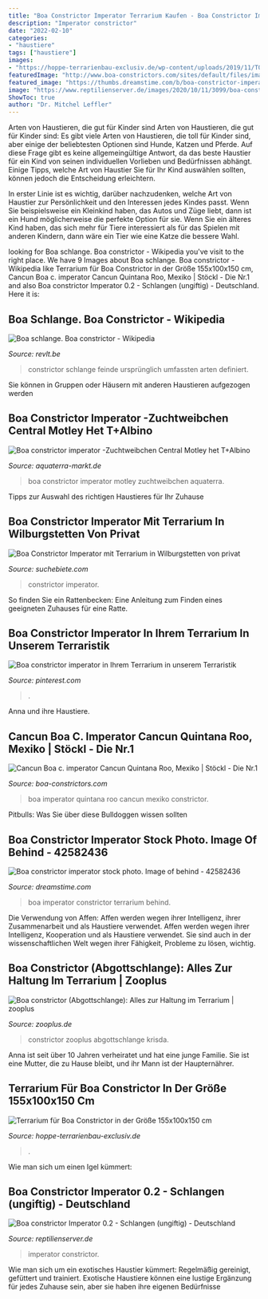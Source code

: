 ```yaml
---
title: "Boa Constrictor Imperator Terrarium Kaufen - Boa Constrictor Imperator Stock Photo. Image Of Behind"
description: "Imperator constrictor"
date: "2022-02-10"
categories:
- "haustiere"
tags: ["haustiere"]
images:
- "https://hoppe-terrarienbau-exclusiv.de/wp-content/uploads/2019/11/T07-Totale-683x1024.jpg"
featuredImage: "http://www.boa-constrictors.com/sites/default/files/imagecache/orig/MexikoCancunKrisNylander.jpg"
featured_image: "https://thumbs.dreamstime.com/b/boa-constrictor-imperator-terrarium-home-special-cage-behind-glass-snake-terrarium-big-42582436.jpg"
image: "https://www.reptilienserver.de/images/2020/10/11/3099/boa-constrictor-imperator-0-2_2.jpg"
ShowToc: true
author: "Dr. Mitchel Leffler"
---
```



Arten von Haustieren, die gut für Kinder sind
Arten von Haustieren, die gut für Kinder sind:
Es gibt viele Arten von Haustieren, die toll für Kinder sind, aber einige der beliebtesten Optionen sind Hunde, Katzen und Pferde. Auf diese Frage gibt es keine allgemeingültige Antwort, da das beste Haustier für ein Kind von seinen individuellen Vorlieben und Bedürfnissen abhängt. Einige Tipps, welche Art von Haustier Sie für Ihr Kind auswählen sollten, können jedoch die Entscheidung erleichtern.

In erster Linie ist es wichtig, darüber nachzudenken, welche Art von Haustier zur Persönlichkeit und den Interessen jedes Kindes passt. Wenn Sie beispielsweise ein Kleinkind haben, das Autos und Züge liebt, dann ist ein Hund möglicherweise die perfekte Option für sie. Wenn Sie ein älteres Kind haben, das sich mehr für Tiere interessiert als für das Spielen mit anderen Kindern, dann wäre ein Tier wie eine Katze die bessere Wahl.

	

		
looking for Boa schlange. Boa constrictor - Wikipedia you've visit to the right place. We have 9 Images about Boa schlange. Boa constrictor - Wikipedia like Terrarium für Boa Constrictor in der Größe 155x100x150 cm, Cancun Boa c. imperator Cancun Quintana Roo, Mexiko | Stöckl - Die Nr.1 and also Boa constrictor Imperator 0.2 - Schlangen (ungiftig) - Deutschland. Here it is:
		
    
## Boa Schlange. Boa Constrictor - Wikipedia

<img loading=lazy src="http://revlt.be/wp-content/uploads/boa-schlange-4.jpg" onerror="this.onerror=null;this.src='https://tse2.mm.bing.net/th?id=OIP.j8eHKFRwUAz7GOoBbMtcyQHaE5&amp;pid=15.1';" alt="Boa schlange. Boa constrictor - Wikipedia">

_Source: revlt.be_

>constrictor schlange feinde ursprünglich umfassten arten definiert. 

	

Sie können in Gruppen oder Häusern mit anderen Haustieren aufgezogen werden

    
## Boa Constrictor Imperator -Zuchtweibchen Central Motley Het T+Albino

<img loading=lazy src="https://aquaterra-markt.de/wp-content/uploads/2020/04/DSC03868-scaled.jpg" onerror="this.onerror=null;this.src='https://tse3.mm.bing.net/th?id=OIP.y5ffdafJcubESXun2f9wgQHaE8&amp;pid=15.1';" alt="Boa constrictor imperator -Zuchtweibchen Central Motley het T+Albino">

_Source: aquaterra-markt.de_

>boa constrictor imperator motley zuchtweibchen aquaterra. 

	

Tipps zur Auswahl des richtigen Haustieres für Ihr Zuhause

    
## Boa Constrictor Imperator Mit Terrarium In Wilburgstetten Von Privat

<img loading=lazy src="https://xpic.suchebiete.com/bild_Boa-Constrictor-Imperator-Terrarium,8219943,280,0,0,200.jpg" onerror="this.onerror=null;this.src='https://tse3.mm.bing.net/th?id=OIP.Wo6p_V7NWtgSe8AjXbHPegAAAA&amp;pid=15.1';" alt="Boa Constrictor Imperator mit Terrarium in Wilburgstetten von privat">

_Source: suchebiete.com_

>constrictor imperator. 

	

So finden Sie ein Rattenbecken: Eine Anleitung zum Finden eines geeigneten Zuhauses für eine Ratte.

    
## Boa Constrictor Imperator In Ihrem Terrarium In Unserem Terraristik

<img loading=lazy src="https://i.pinimg.com/originals/e8/2b/4f/e82b4fc12d18418523659018388289ed.jpg" onerror="this.onerror=null;this.src='https://tse1.mm.bing.net/th?id=OIP.8gQN5sk5_5zUzA4le3o0eQHaFW&amp;pid=15.1';" alt="Boa constrictor imperator in Ihrem Terrarium in unserem Terraristik">

_Source: pinterest.com_

>. 

	

Anna und ihre Haustiere.

    
## Cancun Boa C. Imperator Cancun Quintana Roo, Mexiko | Stöckl - Die Nr.1

<img loading=lazy src="http://www.boa-constrictors.com/sites/default/files/imagecache/orig/MexikoCancunKrisNylander.jpg" onerror="this.onerror=null;this.src='https://tse2.mm.bing.net/th?id=OIP.aa1qgmP5TQAefhPzX2Z6gAHaF8&amp;pid=15.1';" alt="Cancun Boa c. imperator Cancun Quintana Roo, Mexiko | Stöckl - Die Nr.1">

_Source: boa-constrictors.com_

>boa imperator quintana roo cancun mexiko constrictor. 

	

Pitbulls: Was Sie über diese Bulldoggen wissen sollten

    
## Boa Constrictor Imperator Stock Photo. Image Of Behind - 42582436

<img loading=lazy src="https://thumbs.dreamstime.com/b/boa-constrictor-imperator-terrarium-home-special-cage-behind-glass-snake-terrarium-big-42582436.jpg" onerror="this.onerror=null;this.src='https://tse2.mm.bing.net/th?id=OIP.HsuLyOdYM4C3j1qNUK_14wHaEr&amp;pid=15.1';" alt="Boa constrictor imperator stock photo. Image of behind - 42582436">

_Source: dreamstime.com_

>boa imperator constrictor terrarium behind. 

	

Die Verwendung von Affen: Affen werden wegen ihrer Intelligenz, ihrer Zusammenarbeit und als Haustiere verwendet.
Affen werden wegen ihrer Intelligenz, Kooperation und als Haustiere verwendet. Sie sind auch in der wissenschaftlichen Welt wegen ihrer Fähigkeit, Probleme zu lösen, wichtig.

    
## Boa Constrictor (Abgottschlange): Alles Zur Haltung Im Terrarium | Zooplus

<img loading=lazy src="https://www.zooplus.de/magazin/wp-content/uploads/2020/06/königsboa-ast-terrarium-500x334.jpeg" onerror="this.onerror=null;this.src='https://tse3.mm.bing.net/th?id=OIP.BKzBH3jJ6XKUeqnJs4ymIQHaE8&amp;pid=15.1';" alt="Boa constrictor (Abgottschlange): Alles zur Haltung im Terrarium | zooplus">

_Source: zooplus.de_

>constrictor zooplus abgottschlange krisda. 

	

Anna ist seit über 10 Jahren verheiratet und hat eine junge Familie. Sie ist eine Mutter, die zu Hause bleibt, und ihr Mann ist der Haupternährer.

    
## Terrarium Für Boa Constrictor In Der Größe 155x100x150 Cm

<img loading=lazy src="https://hoppe-terrarienbau-exclusiv.de/wp-content/uploads/2019/11/T07-Totale-683x1024.jpg" onerror="this.onerror=null;this.src='https://tse3.mm.bing.net/th?id=OIP.AYfD879WszqUoHLk6OdG3AHaLG&amp;pid=15.1';" alt="Terrarium für Boa Constrictor in der Größe 155x100x150 cm">

_Source: hoppe-terrarienbau-exclusiv.de_

>. 

	

Wie man sich um einen Igel kümmert:

    
## Boa Constrictor Imperator 0.2 - Schlangen (ungiftig) - Deutschland

<img loading=lazy src="https://www.reptilienserver.de/images/2020/10/11/3099/boa-constrictor-imperator-0-2_2.jpg" onerror="this.onerror=null;this.src='https://tse4.mm.bing.net/th?id=OIP.CPKWJxbXyG214pDFmNNyZgHaFj&amp;pid=15.1';" alt="Boa constrictor Imperator 0.2 - Schlangen (ungiftig) - Deutschland">

_Source: reptilienserver.de_

>imperator constrictor. 

	

Wie man sich um ein exotisches Haustier kümmert: Regelmäßig gereinigt, gefüttert und trainiert.
Exotische Haustiere können eine lustige Ergänzung für jedes Zuhause sein, aber sie haben ihre eigenen Bedürfnisse


